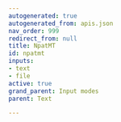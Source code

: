 ```yaml
---
autogenerated: true
autogenerated_from: apis.json
nav_order: 999
redirect_from: null
title: NpatMT
id: npatmt
inputs:
- text
- file
active: true
grand_parent: Input modes
parent: Text

---
```


